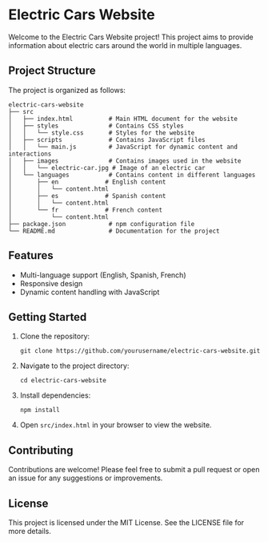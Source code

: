 # Electric Cars Website

Welcome to the Electric Cars Website project! This project aims to provide information about electric cars around the world in multiple languages.

## Project Structure

The project is organized as follows:

```
electric-cars-website
├── src
│   ├── index.html          # Main HTML document for the website
│   ├── styles              # Contains CSS styles
│   │   └── style.css       # Styles for the website
│   ├── scripts             # Contains JavaScript files
│   │   └── main.js         # JavaScript for dynamic content and interactions
│   ├── images              # Contains images used in the website
│   │   └── electric-car.jpg # Image of an electric car
│   └── languages           # Contains content in different languages
│       ├── en             # English content
│       │   └── content.html
│       ├── es             # Spanish content
│       │   └── content.html
│       └── fr             # French content
│           └── content.html
├── package.json            # npm configuration file
└── README.md               # Documentation for the project
```

## Features

- Multi-language support (English, Spanish, French)
- Responsive design
- Dynamic content handling with JavaScript

## Getting Started

1. Clone the repository:
   ```
   git clone https://github.com/yourusername/electric-cars-website.git
   ```

2. Navigate to the project directory:
   ```
   cd electric-cars-website
   ```

3. Install dependencies:
   ```
   npm install
   ```

4. Open `src/index.html` in your browser to view the website.

## Contributing

Contributions are welcome! Please feel free to submit a pull request or open an issue for any suggestions or improvements.

## License

This project is licensed under the MIT License. See the LICENSE file for more details.